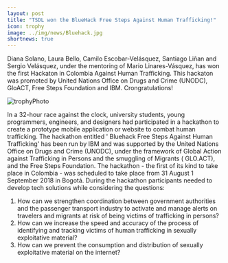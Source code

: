 ```yaml
---
layout: post
title: "TSDL won the BlueHack Free Steps Against Human Trafficking!"
icon: trophy
image: ../img/news/Bluehack.jpg
shortnews: true
---
```


Diana Solano, Laura Bello, Camilo Escobar-Velásquez, Santiago Liñan and Sergio Velásquez, under the mentoring of Mario Linares-Vásquez, has won the first Hackaton in Colombia Against Human Trafficking. This hackaton was promoted by United Nations Office on Drugs and Crime (UNODC), GloACT, Free Steps Foundation and IBM. Crongratulations!

![trophyPhoto](../../../../img/news/BluehackTSDL.jpeg)

In a 32-hour race against the clock, university students, young programmers, engineers, and designers had participated in a hackathon to create a prototype mobile application or website to combat human trafficking. The hackathon entitled ' Bluehack Free Steps Against Human Trafficking' has been run by IBM and was supported by the United Nations Office on Drugs and Crime (UNODC), under the framework of  Global Action against Trafficking in Persons and the smuggling of Migrants ( GLO.ACT), and the Free Steps Foundation. The hackathon - the first of its kind to take place in Colombia - was scheduled to take place from 31 August 1 September 2018 in Bogotá. During the hackathon participants needed to develop tech solutions while considering the questions:

1. How  can we  strengthen coordination between government authorities and the passenger  transport industry to activate and manage alerts on travelers and migrants at risk of being victims of trafficking in persons?
2. How can we increase the speed and accuracy of the process of identifying and tracking victims of human trafficking in sexually exploitative material?
3. How can we prevent the consumption and distribution of sexually exploitative material on the internet?
